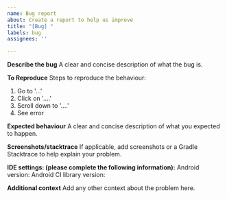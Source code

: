 ```yaml
---
name: Bug report
about: Create a report to help us improve
title: "[Bug] "
labels: bug
assignees: ''

---
```


**Describe the bug**
A clear and concise description of what the bug is.

**To Reproduce**
Steps to reproduce the behaviour:
1. Go to '...'
2. Click on '....'
3. Scroll down to '....'
4. See error

**Expected behaviour**
A clear and concise description of what you expected to happen.

**Screenshots/stacktrace**
If applicable, add screenshots or a Gradle Stacktrace to help explain your problem.


**IDE settings: (please complete the following information):**
Android version: 
Android CI library version: 


**Additional context**
Add any other context about the problem here.
